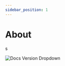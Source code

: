 ```yaml
---
sidebar_position: 1
---
```


# About
s

![Docs Version Dropdown](https://pic.ladysvoa.com/upload/avatar/a1.webp)
